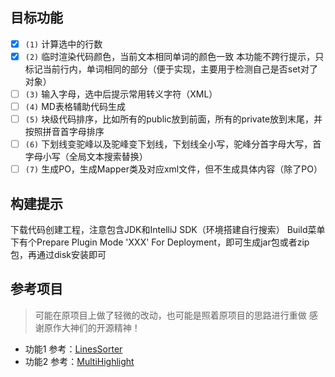 ## 目标功能
- [x] `(1)` 计算选中的行数
- [x] `(2)` 临时渲染代码颜色，当前文本相同单词的颜色一致
      本功能不跨行提示，只标记当前行内，单词相同的部分（便于实现，主要用于检测自己是否set对了对象）
- [ ] `(3)` 输入字母，选中后提示常用转义字符（XML）
- [ ] `(4)` MD表格辅助代码生成
- [ ] `(5)` 块级代码排序，比如所有的public放到前面，所有的private放到末尾，并按照拼音首字母排序
- [ ] `(6)` 下划线变驼峰以及驼峰变下划线，下划线全小写，驼峰分首字母大写，首字母小写（全局文本搜索替换）
- [ ] `(7)` 生成PO，生成Mapper类及对应xml文件，但不生成具体内容（除了PO）

## 构建提示
下载代码创建工程，注意包含JDK和IntelliJ SDK（环境搭建自行搜索）
Build菜单下有个Prepare Plugin Mode 'XXX' For Deployment，即可生成jar包或者zip包，再通过disk安装即可

## 参考项目
> 可能在原项目上做了轻微的改动，也可能是照着原项目的思路进行重做
> 感谢原作大神们的开源精神！

- 功能1 参考：[LinesSorter](https://github.com/syllant/idea-plugin-linessorter)
- 功能2 参考：[MultiHighlight](https://github.com/huoguangjin/MultiHighlight)

